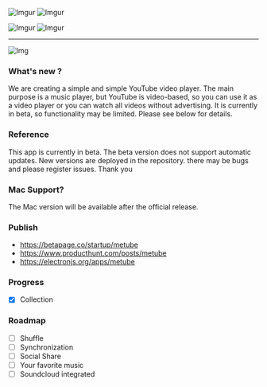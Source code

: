 ![Imgur](https://i.imgur.com/nbvu5DJ.png)
![Imgur](https://i.imgur.com/QnMzxrA.png)

![Imgur](https://i.imgur.com/r3nuATx.png)
![Imgur](https://i.imgur.com/EN06KY1.png)

***

![Img](https://img.betapage.co/images/120730889-120732982.jpg)

### What's new ?
We are creating a simple and simple YouTube video player. The main purpose is a music player, but YouTube is video-based, so you can use it as a video player or you can watch all videos without advertising. It is currently in beta, so functionality may be limited. Please see below for details.

### Reference
This app is currently in beta. 
The beta version does not support automatic updates. 
New versions are deployed in the repository. 
there may be bugs and please register issues.
Thank you

### Mac Support?
The Mac version will be available after the official release.

### Publish
* https://betapage.co/startup/metube
* https://www.producthunt.com/posts/metube
* https://electronjs.org/apps/metube

### Progress
- [x] Collection

### Roadmap

- [ ] Shuffle
- [ ] Synchronization
- [ ] Social Share
- [ ] Your favorite music
- [ ] Soundcloud integrated
